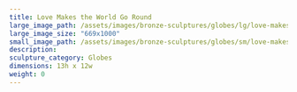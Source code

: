 ```yaml
---
title: Love Makes the World Go Round
large_image_path: /assets/images/bronze-sculptures/globes/lg/love-makes-the-world-go-round.jpg
large_image_size: "669x1000"
small_image_path: /assets/images/bronze-sculptures/globes/sm/love-makes-the-world-go-round.jpg
description:
sculpture_category: Globes
dimensions: 13h x 12w
weight: 0
---
```


